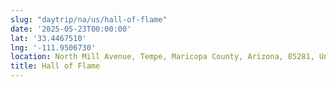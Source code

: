 ```yaml
---
slug: "daytrip/na/us/hall-of-flame"
date: '2025-05-23T00:00:00'
lat: '33.4467510'
lng: '-111.9506730'
location: North Mill Avenue, Tempe, Maricopa County, Arizona, 85281, United States
title: Hall of Flame
---
```



